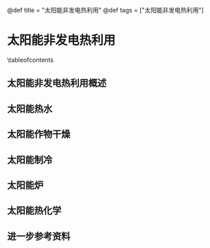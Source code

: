@def title = "太阳能非发电热利用"
@def tags = ["太阳能非发电热利用"]

# 太阳能非发电热利用

\tableofcontents

## 太阳能非发电热利用概述

## 太阳能热水

## 太阳能作物干燥

## 太阳能制冷

## 太阳能炉

## 太阳能热化学

## 进一步参考资料

